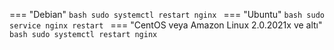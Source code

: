 === "Debian"
    ```bash
    sudo systemctl restart nginx
    ```
=== "Ubuntu"
    ```bash
    sudo service nginx restart
    ```
=== "CentOS veya Amazon Linux 2.0.2021x ve altı"
    ```bash
    sudo systemctl restart nginx
    ```